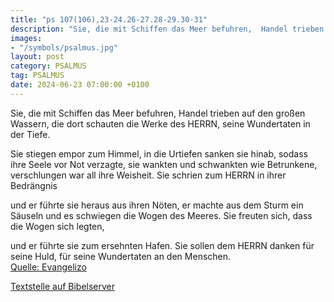 ```yaml
---
title: "ps 107(106),23-24.26-27.28-29.30-31"
description: "Sie, die mit Schiffen das Meer befuhren,  Handel trieben auf den großen Wassern, die dort schauten die Werke des HERRN,  seine Wundertaten in der Tiefe.  Sie stiegen empor zum Himmel, in die Urtiefen sanken sie hinab,  sodass ihre Seele vor Not verzagte, sie wankten und schwan...."
images:
- "/symbols/psalmus.jpg"
layout: post
category: PSALMUS
tag: PSALMUS
date: 2024-06-23 07:00:00 +0100
---
```

Sie, die mit Schiffen das Meer befuhren, 
Handel trieben auf den großen Wassern,
die dort schauten die Werke des HERRN, 
seine Wundertaten in der Tiefe.

Sie stiegen empor zum Himmel, in die Urtiefen sanken sie hinab, 
sodass ihre Seele vor Not verzagte,
sie wankten und schwankten wie Betrunkene, 
verschlungen war all ihre Weisheit.<!--more-->
Sie schrien zum HERRN in ihrer Bedrängnis 

und er führte sie heraus aus ihren Nöten,
er machte aus dem Sturm ein Säuseln 
und es schwiegen die Wogen des Meeres.
Sie freuten sich, dass die Wogen sich legten, 

und er führte sie zum ersehnten Hafen.
Sie sollen dem HERRN danken für seine Huld, 
für seine Wundertaten an den Menschen.<br>
[Quelle: Evangelizo](https://evangeliumtagfuertag.org/DE/gospel)

[Textstelle auf Bibelserver](https://www.bibleserver.com/EU/ps107(106),23-24.26-27.28-29.30-31)
